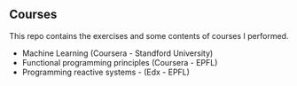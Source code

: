 ## Courses

This repo contains the exercises and some contents of courses I performed.

- Machine Learning (Coursera - Standford University) 
- Functional programming principles (Coursera - EPFL) 
- Programming reactive systems - (Edx - EPFL)

